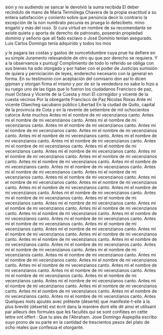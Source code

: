 sion y no audiendo se sancar le devolvió la suma recibida
El deber recíndulo de mano de María Termólega Chavera de la propia exactitud a su entera satisfacción y coniento sobre que penúncia decir lo contrario la excepción de la non numbrato pecunia es pruega lo detecibeto.
mino engañó y más del roso. Si cura virtud en nombre de su recomendante se asiste quieta y aporta de derecho de patronato, poseerán propiedad dominio y señorío que alí fado esclavo o José Dominio tenían asegurado.
Luis Carlos Domingo tenía adquirido y todos los mos

y le pagara las costas y gastos de sumcetidumbre cuya prue ha defiere en su simple Juramento relexandole de otro qu que por derecho se requiera. Y a la observancia x puntug!
Complimiento de todo lo referido se obliga con sus bienes ha sido otorgado y por haber con el poder de Justicias sumisión de quiera y perniciación de leyes, enderecho necesario con la general en forma. En su testimonio con aceptación del comisario
don así lo dicen gipman y otorgan firma el mismo y por de sir la vendedora no sabe lo hizo a su ruego uno de las tigas que lo fueron los ciudadanos Francisco de paz, muel Octava y Vicente de la Cuesta y muri
El corregidor y vicente de la cuesta vecinos
Por la obregante Francisco de Paz
Nicolas Roxas
Ante mi vicente Olaecheg
sacubano público
Libertad
En la ciudad de Quito, capital de la provincia de Cota
y en la revente de setiembre de mil ochocientos catorce
Ante muchos
Antes mi el nombre de mi vecenzianos canto. Antes mi el nombre de mi vecenzianos canto. Antes mi el nombre de mi vecenzianos canto. Antes mi el nombre de mi vecenzianos canto. Antes mi el nombre de mi vecenzianos canto. Antes mi el nombre de mi vecenzianos canto. Antes mi el nombre de mi vecenzianos canto. Antes mi el nombre de mi vecenzianos canto. Antes mi el nombre de mi vecenzianos canto. Antes mi el nombre de mi vecenzianos canto. Antes mi el nombre de mi vecenzianos canto. Antes mi el nombre de mi vecenzianos canto. Antes mi el nombre de mi vecenzianos canto. Antes mi el nombre de mi vecenzianos canto. Antes mi el nombre de mi vecenzianos canto. Antes mi el nombre de mi vecenzianos canto. Antes mi el nombre de mi vecenzianos canto. Antes mi el nombre de mi vecenzianos canto. Antes mi el nombre de mi vecenzianos canto. Antes mi el nombre de mi vecenzianos canto. Antes mi el nombre de mi vecenzianos canto. Antes mi el nombre de mi vecenzianos canto. Antes mi el nombre de mi vecenzianos canto. Antes mi el nombre de mi vecenzianos canto. Antes mi el nombre de mi vecenzianos canto. Antes mi el nombre de mi vecenzianos canto. Antes mi el nombre de mi vecenzianos canto. Antes mi el nombre de mi vecenzianos canto. Antes mi el nombre de mi vecenzianos canto. Antes mi el nombre de mi vecenzianos canto. Antes mi el nombre de mi vecenzianos canto. Antes mi el nombre de mi vecenzianos canto. Antes mi el nombre de mi vecenzianos canto. Antes mi el nombre de mi vecenzianos canto. Antes mi el nombre de mi vecenzianos canto. Antes mi el nombre de mi vecenzianos canto. Antes mi el nombre de mi vecenzianos canto. Antes mi el nombre de mi vecenzianos canto. Antes mi el nombre de mi vecenzianos canto. Antes mi el nombre de mi vecenzianos canto. Antes mi el nombre de mi vecenzianos canto. Antes mi el nombre de mi vecenzianos canto. Antes mi el nombre de mi vecenzianos canto. Antes mi el nombre de mi vecenzianos canto. Antes mi el nombre de mi vecenzianos canto. Antes mi el nombre de mi vecenzianos canto. Antes mi el nombre de mi vecenzianos canto. Antes mi el nombre de mi vecenzianos canto. Antes mi el nombre de mi vecenzianos canto. Antes mi el nombre de mi vecenzianos canto. Antes mi el nombre de mi vecenzianos canto. Antes mi el nombre de mi vecenzianos canto. Antes mi el nombre de mi vecenzianos canto. Antes mi el nombre de mi vecenzianos canto. Antes mi el nombre de mi vecenzianos canto. Antes mi el nombre de mi vecenzianos canto. Antes mi el nombre de mi vecenzianos canto. Antes
Quelques mots ajoutés avec prétexte (déserté) que manifeste-t-elle à la plus brevité (déserté) est écrit dans la manière dont elle dit ainsi et utilisant par ailleurs des formules que les facultés qui se sont confiées en cette lettre ont offert : Que tu aies de l'Abraham.
Jose Domingo Aspepilla escribo suyo prono de su parte en la cantidad de trescientos pesos del plato de ocho reales que confesua el otorgante.